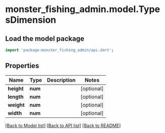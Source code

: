 # monster_fishing_admin.model.TypesDimension

## Load the model package
```dart
import 'package:monster_fishing_admin/api.dart';
```

## Properties
Name | Type | Description | Notes
------------ | ------------- | ------------- | -------------
**height** | **num** |  | [optional] 
**length** | **num** |  | [optional] 
**weight** | **num** |  | [optional] 
**width** | **num** |  | [optional] 

[[Back to Model list]](../README.md#documentation-for-models) [[Back to API list]](../README.md#documentation-for-api-endpoints) [[Back to README]](../README.md)


